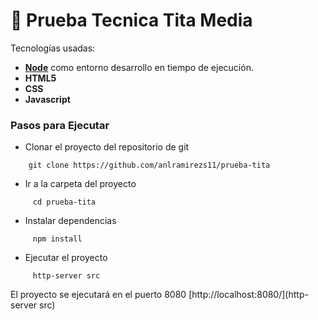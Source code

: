 # :ledger: Prueba Tecnica Tita Media
Tecnologías usadas:
 * [**Node**](https://nodejs.org/en/) como entorno desarrollo en tiempo de ejecución.
 * **HTML5**
 * **CSS**
 * **Javascript**

### **Pasos para Ejecutar**

* Clonar el proyecto del repositorio de git
```shell
    git clone https://github.com/anlramirezs11/prueba-tita
```

* Ir a la carpeta del proyecto
```shell
     cd prueba-tita
```

* Instalar dependencias
```shell
     npm install
```

* Ejecutar el proyecto
```shell
     http-server src
```

El proyecto se ejecutará en el puerto 8080
  [http://localhost:8080/](http-server src)
